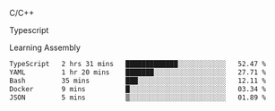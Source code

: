 <p>C/C++</p>
<p> Typescript</p>
<p>Learning Assembly</p>

<!--START_SECTION:waka-->

```txt
TypeScript   2 hrs 31 mins   █████████████░░░░░░░░░░░░   52.47 %
YAML         1 hr 20 mins    ███████░░░░░░░░░░░░░░░░░░   27.71 %
Bash         35 mins         ███░░░░░░░░░░░░░░░░░░░░░░   12.11 %
Docker       9 mins          █░░░░░░░░░░░░░░░░░░░░░░░░   03.34 %
JSON         5 mins          ▒░░░░░░░░░░░░░░░░░░░░░░░░   01.89 %
```

<!--END_SECTION:waka-->
